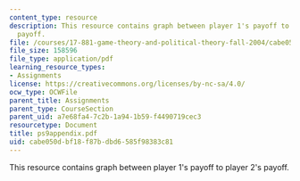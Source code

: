 ```yaml
---
content_type: resource
description: This resource contains graph between player 1's payoff to player 2's
  payoff.
file: /courses/17-881-game-theory-and-political-theory-fall-2004/cabe050dbf18f87bdbd6585f98383c81_ps9appendix.pdf
file_size: 158596
file_type: application/pdf
learning_resource_types:
- Assignments
license: https://creativecommons.org/licenses/by-nc-sa/4.0/
ocw_type: OCWFile
parent_title: Assignments
parent_type: CourseSection
parent_uid: a7e68fa4-7c2b-1a94-1b59-f4490719cec3
resourcetype: Document
title: ps9appendix.pdf
uid: cabe050d-bf18-f87b-dbd6-585f98383c81
---
```

This resource contains graph between player 1's payoff to player 2's payoff.